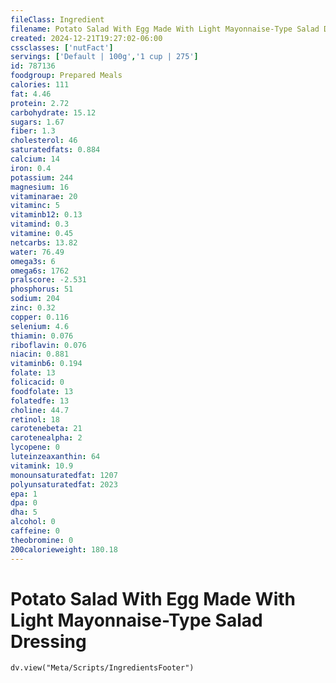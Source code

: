 ```yaml
---
fileClass: Ingredient
filename: Potato Salad With Egg Made With Light Mayonnaise-Type Salad Dressing
created: 2024-12-21T19:27:02-06:00
cssclasses: ['nutFact']
servings: ['Default | 100g','1 cup | 275']
id: 787136
foodgroup: Prepared Meals
calories: 111
fat: 4.46
protein: 2.72
carbohydrate: 15.12
sugars: 1.67
fiber: 1.3
cholesterol: 46
saturatedfats: 0.884
calcium: 14
iron: 0.4
potassium: 244
magnesium: 16
vitaminarae: 20
vitaminc: 5
vitaminb12: 0.13
vitamind: 0.3
vitamine: 0.45
netcarbs: 13.82
water: 76.49
omega3s: 6
omega6s: 1762
pralscore: -2.531
phosphorus: 51
sodium: 204
zinc: 0.32
copper: 0.116
selenium: 4.6
thiamin: 0.076
riboflavin: 0.076
niacin: 0.881
vitaminb6: 0.194
folate: 13
folicacid: 0
foodfolate: 13
folatedfe: 13
choline: 44.7
retinol: 18
carotenebeta: 21
carotenealpha: 2
lycopene: 0
luteinzeaxanthin: 64
vitamink: 10.9
monounsaturatedfat: 1207
polyunsaturatedfat: 2023
epa: 1
dpa: 0
dha: 5
alcohol: 0
caffeine: 0
theobromine: 0
200calorieweight: 180.18
---
```


# Potato Salad With Egg Made With Light Mayonnaise-Type Salad Dressing

```dataviewjs
dv.view("Meta/Scripts/IngredientsFooter")
```